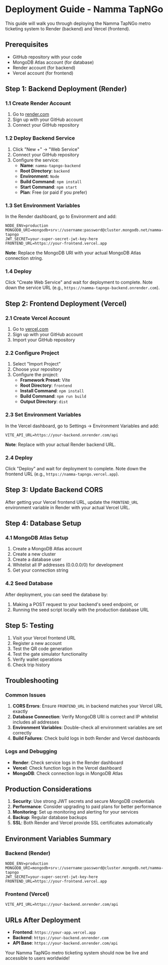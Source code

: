 # Deployment Guide - Namma TapNGo

This guide will walk you through deploying the Namma TapNGo metro ticketing system to Render (backend) and Vercel (frontend).

## Prerequisites

- GitHub repository with your code
- MongoDB Atlas account (for database)
- Render account (for backend)
- Vercel account (for frontend)

## Step 1: Backend Deployment (Render)

### 1.1 Create Render Account
1. Go to [render.com](https://render.com)
2. Sign up with your GitHub account
3. Connect your GitHub repository

### 1.2 Deploy Backend Service
1. Click "New +" → "Web Service"
2. Connect your GitHub repository
3. Configure the service:
   - **Name**: `namma-tapngo-backend`
   - **Root Directory**: `backend`
   - **Environment**: `Node`
   - **Build Command**: `npm install`
   - **Start Command**: `npm start`
   - **Plan**: Free (or paid if you prefer)

### 1.3 Set Environment Variables
In the Render dashboard, go to Environment and add:

```
NODE_ENV=production
MONGODB_URI=mongodb+srv://username:password@cluster.mongodb.net/namma-tapngo
JWT_SECRET=your-super-secret-jwt-key-here
FRONTEND_URL=https://your-frontend.vercel.app
```

**Note**: Replace the MongoDB URI with your actual MongoDB Atlas connection string.

### 1.4 Deploy
Click "Create Web Service" and wait for deployment to complete. Note down the service URL (e.g., `https://namma-tapngo-backend.onrender.com`).

## Step 2: Frontend Deployment (Vercel)

### 2.1 Create Vercel Account
1. Go to [vercel.com](https://vercel.com)
2. Sign up with your GitHub account
3. Import your GitHub repository

### 2.2 Configure Project
1. Select "Import Project"
2. Choose your repository
3. Configure the project:
   - **Framework Preset**: Vite
   - **Root Directory**: `frontend`
   - **Install Command**: `npm install`
   - **Build Command**: `npm run build`
   - **Output Directory**: `dist`

### 2.3 Set Environment Variables
In the Vercel dashboard, go to Settings → Environment Variables and add:

```
VITE_API_URL=https://your-backend.onrender.com/api
```

**Note**: Replace with your actual Render backend URL.

### 2.4 Deploy
Click "Deploy" and wait for deployment to complete. Note down the frontend URL (e.g., `https://namma-tapngo.vercel.app`).

## Step 3: Update Backend CORS

After getting your Vercel frontend URL, update the `FRONTEND_URL` environment variable in Render with your actual Vercel URL.

## Step 4: Database Setup

### 4.1 MongoDB Atlas Setup
1. Create a MongoDB Atlas account
2. Create a new cluster
3. Create a database user
4. Whitelist all IP addresses (0.0.0.0/0) for development
5. Get your connection string

### 4.2 Seed Database
After deployment, you can seed the database by:
1. Making a POST request to your backend's seed endpoint, or
2. Running the seed script locally with the production database URL

## Step 5: Testing

1. Visit your Vercel frontend URL
2. Register a new account
3. Test the QR code generation
4. Test the gate simulator functionality
5. Verify wallet operations
6. Check trip history

## Troubleshooting

### Common Issues

1. **CORS Errors**: Ensure `FRONTEND_URL` in backend matches your Vercel URL exactly
2. **Database Connection**: Verify MongoDB URI is correct and IP whitelist includes all addresses
3. **Environment Variables**: Double-check all environment variables are set correctly
4. **Build Failures**: Check build logs in both Render and Vercel dashboards

### Logs and Debugging

- **Render**: Check service logs in the Render dashboard
- **Vercel**: Check function logs in the Vercel dashboard
- **MongoDB**: Check connection logs in MongoDB Atlas

## Production Considerations

1. **Security**: Use strong JWT secrets and secure MongoDB credentials
2. **Performance**: Consider upgrading to paid plans for better performance
3. **Monitoring**: Set up monitoring and alerting for your services
4. **Backup**: Regular database backups
5. **SSL**: Both Render and Vercel provide SSL certificates automatically

## Environment Variables Summary

### Backend (Render)
```
NODE_ENV=production
MONGODB_URI=mongodb+srv://username:password@cluster.mongodb.net/namma-tapngo
JWT_SECRET=your-super-secret-jwt-key-here
FRONTEND_URL=https://your-frontend.vercel.app
```

### Frontend (Vercel)
```
VITE_API_URL=https://your-backend.onrender.com/api
```

## URLs After Deployment

- **Frontend**: `https://your-app.vercel.app`
- **Backend**: `https://your-backend.onrender.com`
- **API Base**: `https://your-backend.onrender.com/api`

Your Namma TapNGo metro ticketing system should now be live and accessible to users worldwide!
